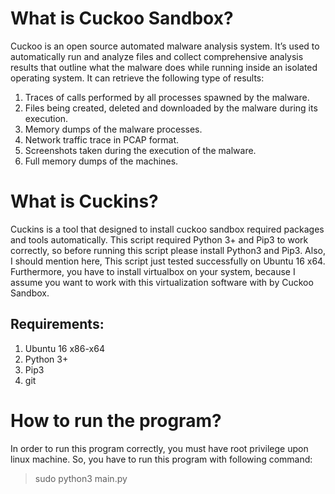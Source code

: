# What is Cuckoo Sandbox?

Cuckoo is an open source automated malware analysis system. It’s used to automatically run and analyze files and collect comprehensive analysis results that outline what the malware does while running inside an isolated operating system. It can retrieve the following type of results:

  1. Traces of calls performed by all processes spawned by the malware.
  2. Files being created, deleted and downloaded by the malware during its execution.
  3. Memory dumps of the malware processes.
  4. Network traffic trace in PCAP format.
  5. Screenshots taken during the execution of the malware.
  6. Full memory dumps of the machines.

# What is Cuckins?

Cuckins is a tool that designed to install cuckoo sandbox required packages and tools automatically. This script required Python 3+ and Pip3 to work correctly, so before running this script please install Python3 and Pip3. Also, I should mention here, This script just tested successfully on Ubuntu 16 x64. Furthermore, you have to install virtualbox on your system, because I assume you want to work with this virtualization software with by Cuckoo Sandbox. 

## Requirements:
  1. Ubuntu 16 x86-x64
  2. Python 3+
  3. Pip3
  4. git

# How to run the program?
In order to run this program correctly, you must have root privilege upon linux machine. So, you have to run this program with following command:

> sudo python3 main.py
